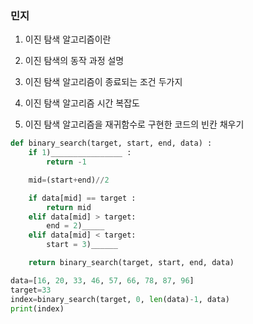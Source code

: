 ### 민지
1. 이진 탐색 알고리즘이란

2. 이진 탐색의 동작 과정 설명

3. 이진 탐색 알고리즘이 종료되는 조건 두가지

4. 이진 탐색 알고리즘 시간 복잡도

5. 이진 탐색 알고리즘을 재귀함수로 구현한 코드의 빈칸 채우기
```python
def binary_search(target, start, end, data) :
    if 1)________________ :
        return -1

    mid=(start+end)//2

    if data[mid] == target :
        return mid
    elif data[mid] > target:
        end = 2)_____
    elif data[mid] < target:
        start = 3)______

    return binary_search(target, start, end, data)

data=[16, 20, 33, 46, 57, 66, 78, 87, 96]
target=33
index=binary_search(target, 0, len(data)-1, data)
print(index)
```